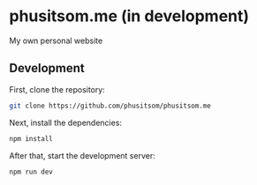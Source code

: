 # phusitsom.me (in development)

My own personal website

## Development


First, clone the repository:

```bash
git clone https://github.com/phusitsom/phusitsom.me
```


Next, install the dependencies:

```bash
npm install
```

After that, start the development server:

```bash
npm run dev
```

